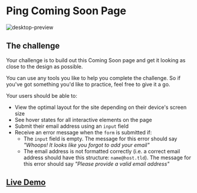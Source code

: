 # Ping Coming Soon Page
![desktop-preview](https://user-images.githubusercontent.com/29714385/97112357-7e2e7980-16ec-11eb-8649-70e20c0b9466.jpg)

## The challenge

Your challenge is to build out this Coming Soon page and get it looking as close to the design as possible.

You can use any tools you like to help you complete the challenge. So if you've got something you'd like to practice, feel free to give it a go.

Your users should be able to: 

- View the optimal layout for the site depending on their device's screen size
- See hover states for all interactive elements on the page
- Submit their email address using an `input` field
- Receive an error message when the `form` is submitted if:
	- The `input` field is empty. The message for this error should say *"Whoops! It looks like you forgot to add your email"*
	- The email address is not formatted correctly (i.e. a correct email address should have this structure: `name@host.tld`). The message for this error should say *"Please provide a valid email address"*

## [Live Demo](https://ping-coming-soon-page.web.app/)
